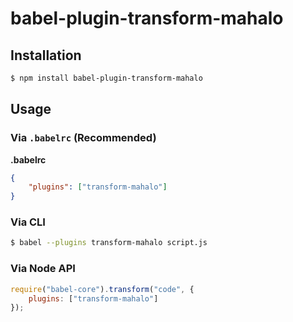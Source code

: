# babel-plugin-transform-mahalo



## Installation

```sh
$ npm install babel-plugin-transform-mahalo
```

## Usage

### Via `.babelrc` (Recommended)

**.babelrc**

```json
{
    "plugins": ["transform-mahalo"]
}
```

### Via CLI

```sh
$ babel --plugins transform-mahalo script.js
```

### Via Node API

```javascript
require("babel-core").transform("code", {
    plugins: ["transform-mahalo"]
});
```
